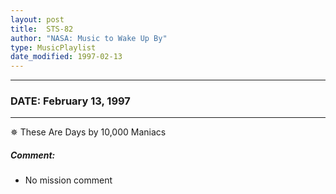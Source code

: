 ```yaml
---
layout: post
title:  STS-82
author: "NASA: Music to Wake Up By"
type: MusicPlaylist
date_modified: 1997-02-13
---
```


----
### DATE: February 13, 1997
----
✵ These Are Days by 10,000 Maniacs

##### Comment:
* No mission comment
